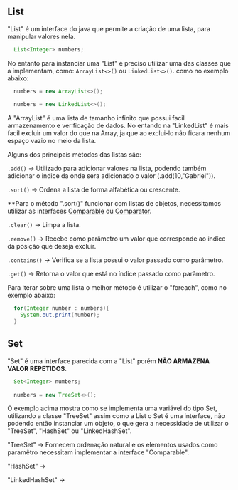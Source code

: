 ## List

"List" é um interface do java que permite a criação de uma lista, para manipular valores nela.

```java 
  List<Integer> numbers;
```
No entanto para instanciar uma "List" é preciso utilizar uma das classes que a implementam, como: ```ArrayList<>()``` ou ```LinkedList<>()```. como no  exemplo abaixo:

```java 
  numbers = new ArrayList<>();
  
  numbers = new LinkedList<>();
```
A "ArrayList" é uma lista de tamanho infinito que possui facil armazenamento e verificação de dados. No entando na "LinkedList" é mais facil excluir um valor do que na Array, ja que ao exclui-lo não ficara nenhum espaço vazio no meio da lista.

Alguns dos principais métodos das listas são:

```.add()``` -> Utilizado para adicionar valores na lista, podendo também adicionar o indice da onde sera adicionado o valor (.add(10,"Gabriel")).

```.sort()``` -> Ordena a lista de forma alfabética ou crescente.

  **Para o método ".sort()" funcionar com listas de objetos, necessitamos utilizar as interfaces [Comparable](Java/Comparable_Comparator) ou [Comparator](Java/Comparable_COmparator).

```.clear()``` -> Limpa a lista.

```.remove()``` -> Recebe como parâmetro um valor que corresponde ao indíce da posição que deseja excluir.

```.contains()``` -> Verifica se a lista possui o valor passado como parâmetro.

```.get()``` -> Retorna o valor que está no índice passado como parâmetro.

Para iterar sobre uma lista o melhor método é utilizar o "foreach", como no exemplo abaixo:

```java 
  for(Integer number : numbers){
    System.out.print(number);
  }
```

## Set

"Set" é uma interface parecida com a "List" porém **NÃO ARMAZENA VALOR REPETIDOS**.

```java
  Set<Integer> numbers;
  
  numbers = new TreeSet<>();
```
O exemplo acima mostra como se implementa uma variável do tipo Set, utilizando a classe "TreeSet" assim como a List o Set é uma interface, não podendo então instanciar um objeto, o que gera a necessidade de utilizar o "TreeSet", "HashSet" ou "LinkedHashSet".

"TreeSet" -> Fornecem ordenação natural e os elementos usados como paramêtro necessitam implementar a interface "Comparable".

"HashSet" ->

"LinkedHashSet" ->
  
